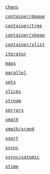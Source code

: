 <samp><a href="chans.md">chans</a></samp>

<samp><a href="container/deque.md">container/deque</a></samp>

<samp><a href="container/tree.md">container/tree</a></samp>

<samp><a href="container/xheap.md">container/xheap</a></samp>

<samp><a href="container/xlist.md">container/xlist</a></samp>

<samp><a href="iterator.md">iterator</a></samp>

<samp><a href="maps.md">maps</a></samp>

<samp><a href="parallel.md">parallel</a></samp>

<samp><a href="sets.md">sets</a></samp>

<samp><a href="slices.md">slices</a></samp>

<samp><a href="stream.md">stream</a></samp>

<samp><a href="xerrors.md">xerrors</a></samp>

<samp><a href="xmath.md">xmath</a></samp>

<samp><a href="xmath/xrand.md">xmath/xrand</a></samp>

<samp><a href="xsort.md">xsort</a></samp>

<samp><a href="xsync.md">xsync</a></samp>

<samp><a href="xsync/xatomic.md">xsync/xatomic</a></samp>

<samp><a href="xtime.md">xtime</a></samp>

